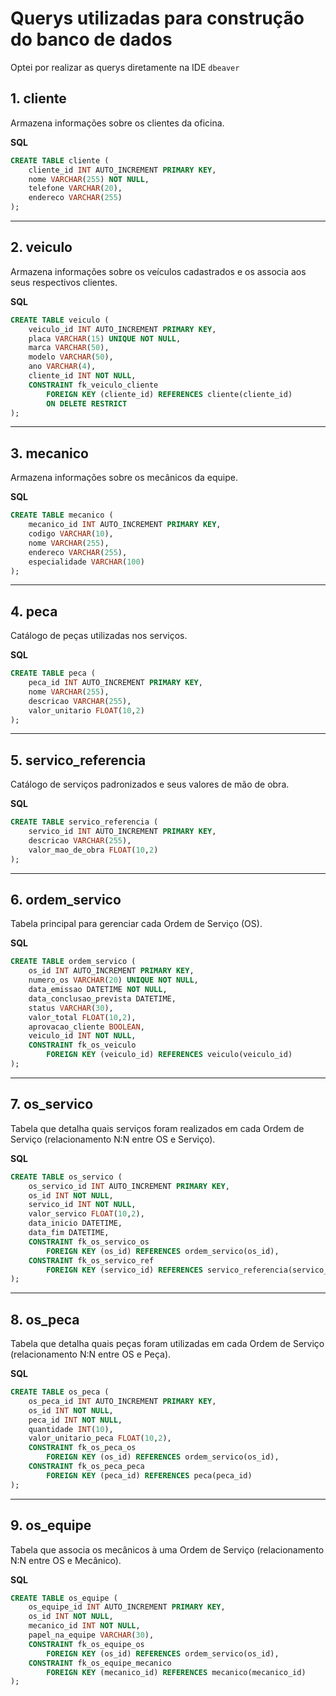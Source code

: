 # Querys utilizadas para construção do banco de dados

Optei por realizar as querys diretamente na IDE `dbeaver`

## 1. cliente

Armazena informações sobre os clientes da oficina.

**SQL**

```sql
CREATE TABLE cliente (
    cliente_id INT AUTO_INCREMENT PRIMARY KEY,
    nome VARCHAR(255) NOT NULL,
    telefone VARCHAR(20),
    endereco VARCHAR(255)
);
```

---

## 2. veiculo

Armazena informações sobre os veículos cadastrados e os associa aos seus respectivos clientes.

**SQL**

```sql
CREATE TABLE veiculo (
    veiculo_id INT AUTO_INCREMENT PRIMARY KEY,
    placa VARCHAR(15) UNIQUE NOT NULL,
    marca VARCHAR(50),
    modelo VARCHAR(50),
    ano VARCHAR(4),
    cliente_id INT NOT NULL,
    CONSTRAINT fk_veiculo_cliente
        FOREIGN KEY (cliente_id) REFERENCES cliente(cliente_id)
        ON DELETE RESTRICT
);
```

---

## 3. mecanico

Armazena informações sobre os mecânicos da equipe.

**SQL**

```sql
CREATE TABLE mecanico (
    mecanico_id INT AUTO_INCREMENT PRIMARY KEY,
    codigo VARCHAR(10),
    nome VARCHAR(255),
    endereco VARCHAR(255),
    especialidade VARCHAR(100)
);
```

---

## 4. peca

Catálogo de peças utilizadas nos serviços.

**SQL**

```sql
CREATE TABLE peca (
    peca_id INT AUTO_INCREMENT PRIMARY KEY,
    nome VARCHAR(255),
    descricao VARCHAR(255),
    valor_unitario FLOAT(10,2)
);
```

---

## 5. servico_referencia

Catálogo de serviços padronizados e seus valores de mão de obra.

**SQL**

```sql
CREATE TABLE servico_referencia (
    servico_id INT AUTO_INCREMENT PRIMARY KEY,
    descricao VARCHAR(255),
    valor_mao_de_obra FLOAT(10,2)
);
```

---

## 6. ordem_servico

Tabela principal para gerenciar cada Ordem de Serviço (OS).

**SQL**

```sql
CREATE TABLE ordem_servico (
    os_id INT AUTO_INCREMENT PRIMARY KEY,
    numero_os VARCHAR(20) UNIQUE NOT NULL,
    data_emissao DATETIME NOT NULL,
    data_conclusao_prevista DATETIME,
    status VARCHAR(30),
    valor_total FLOAT(10,2),
    aprovacao_cliente BOOLEAN,
    veiculo_id INT NOT NULL,
    CONSTRAINT fk_os_veiculo
        FOREIGN KEY (veiculo_id) REFERENCES veiculo(veiculo_id)
);
```

---

## 7. os_servico

Tabela que detalha quais serviços foram realizados em cada Ordem de Serviço (relacionamento N:N entre OS e Serviço).

**SQL**

```sql
CREATE TABLE os_servico (
    os_servico_id INT AUTO_INCREMENT PRIMARY KEY,
    os_id INT NOT NULL,
    servico_id INT NOT NULL,
    valor_servico FLOAT(10,2),
    data_inicio DATETIME,
    data_fim DATETIME,
    CONSTRAINT fk_os_servico_os
        FOREIGN KEY (os_id) REFERENCES ordem_servico(os_id),
    CONSTRAINT fk_os_servico_ref
        FOREIGN KEY (servico_id) REFERENCES servico_referencia(servico_id)
);
```

---

## 8. os_peca

Tabela que detalha quais peças foram utilizadas em cada Ordem de Serviço (relacionamento N:N entre OS e Peça).

**SQL**

```sql
CREATE TABLE os_peca (
    os_peca_id INT AUTO_INCREMENT PRIMARY KEY,
    os_id INT NOT NULL,
    peca_id INT NOT NULL,
    quantidade INT(10),
    valor_unitario_peca FLOAT(10,2),
    CONSTRAINT fk_os_peca_os
        FOREIGN KEY (os_id) REFERENCES ordem_servico(os_id),
    CONSTRAINT fk_os_peca_peca
        FOREIGN KEY (peca_id) REFERENCES peca(peca_id)
);
```

---

## 9. os_equipe

Tabela que associa os mecânicos à uma Ordem de Serviço (relacionamento N:N entre OS e Mecânico).

**SQL**

```sql
CREATE TABLE os_equipe (
    os_equipe_id INT AUTO_INCREMENT PRIMARY KEY,
    os_id INT NOT NULL,
    mecanico_id INT NOT NULL,
    papel_na_equipe VARCHAR(30),
    CONSTRAINT fk_os_equipe_os
        FOREIGN KEY (os_id) REFERENCES ordem_servico(os_id),
    CONSTRAINT fk_os_equipe_mecanico
        FOREIGN KEY (mecanico_id) REFERENCES mecanico(mecanico_id)
);
```
